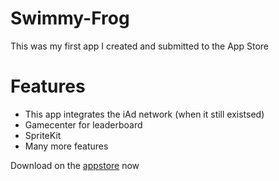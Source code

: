 # Swimmy-Frog
This was my first app I created and submitted to the App Store

# Features
* This app integrates the iAd network (when it still existsed)
* Gamecenter for leaderboard
* SpriteKit
* Many more features

Download on the [appstore](https://itunes.apple.com/us/app/swimmy-froggy/id959782804?ls=1&mt=8) now

<table>
  <tr>
    <img src'"screenshot2.jpg">
  </tr>
  <tr>
    <img src'"screenshot1.jpg">
  </tr>
</table>


